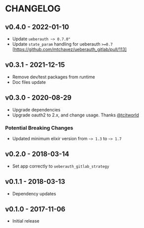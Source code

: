 # CHANGELOG

## v0.4.0 - 2022-01-10

- Update `ueberauth ~> 0.7.0"`
- Update `state_param` handling for ueberauth `>=0.7` [https://github.com/mtchavez/ueberauth_gitlab/pull/113]

## v0.3.1 - 2021-12-15

- Remove dev/test packages from runtime
- Doc files update

## v0.3.0 - 2020-08-29

- Upgrade dependencies
- Upgrade oauth2 to 2.x, and change usage. Thanks [@tcitworld](https://github.com/tcitworld)

### Potential Breaking Changes

- Updated minimum elixir version from `~> 1.3` to `~> 1.7`

## v0.2.0 - 2018-03-14

- Set app correctly to `ueberauth_gitlab_strategy`

## v0.1.1 - 2018-03-13

- Dependency updates

## v0.1.0 - 2017-11-06

- Initial release
